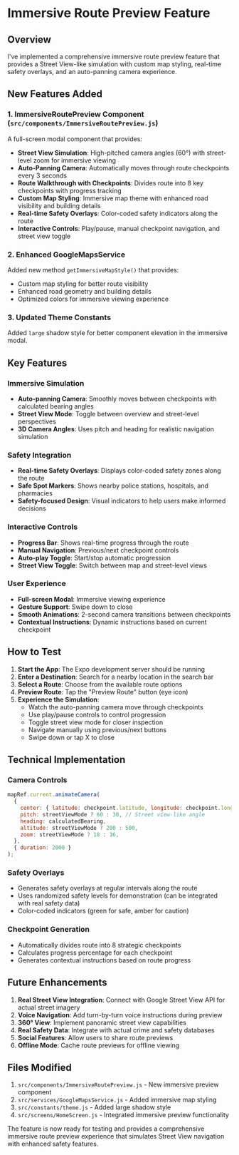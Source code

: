 # Immersive Route Preview Feature

## Overview

I've implemented a comprehensive immersive route preview feature that provides a Street View-like simulation with custom map styling, real-time safety overlays, and an auto-panning camera experience.

## New Features Added

### 1. ImmersiveRoutePreview Component (`src/components/ImmersiveRoutePreview.js`)

A full-screen modal component that provides:

- **Street View Simulation**: High-pitched camera angles (60°) with street-level zoom for immersive viewing
- **Auto-Panning Camera**: Automatically moves through route checkpoints every 3 seconds
- **Route Walkthrough with Checkpoints**: Divides route into 8 key checkpoints with progress tracking
- **Custom Map Styling**: Immersive map theme with enhanced road visibility and building details
- **Real-time Safety Overlays**: Color-coded safety indicators along the route
- **Interactive Controls**: Play/pause, manual checkpoint navigation, and street view toggle

### 2. Enhanced GoogleMapsService

Added new method `getImmersiveMapStyle()` that provides:

- Custom map styling for better route visibility
- Enhanced road geometry and building details
- Optimized colors for immersive viewing experience

### 3. Updated Theme Constants

Added `large` shadow style for better component elevation in the immersive modal.

## Key Features

### Immersive Simulation

- **Auto-panning Camera**: Smoothly moves between checkpoints with calculated bearing angles
- **Street View Mode**: Toggle between overview and street-level perspectives
- **3D Camera Angles**: Uses pitch and heading for realistic navigation simulation

### Safety Integration

- **Real-time Safety Overlays**: Displays color-coded safety zones along the route
- **Safe Spot Markers**: Shows nearby police stations, hospitals, and pharmacies
- **Safety-focused Design**: Visual indicators to help users make informed decisions

### Interactive Controls

- **Progress Bar**: Shows real-time progress through the route
- **Manual Navigation**: Previous/next checkpoint controls
- **Auto-play Toggle**: Start/stop automatic progression
- **Street View Toggle**: Switch between map and street-level views

### User Experience

- **Full-screen Modal**: Immersive viewing experience
- **Gesture Support**: Swipe down to close
- **Smooth Animations**: 2-second camera transitions between checkpoints
- **Contextual Instructions**: Dynamic instructions based on current checkpoint

## How to Test

1. **Start the App**: The Expo development server should be running
2. **Enter a Destination**: Search for a nearby location in the search bar
3. **Select a Route**: Choose from the available route options
4. **Preview Route**: Tap the "Preview Route" button (eye icon)
5. **Experience the Simulation**:
   - Watch the auto-panning camera move through checkpoints
   - Use play/pause controls to control progression
   - Toggle street view mode for closer inspection
   - Navigate manually using previous/next buttons
   - Swipe down or tap X to close

## Technical Implementation

### Camera Controls

```javascript
mapRef.current.animateCamera(
  {
    center: { latitude: checkpoint.latitude, longitude: checkpoint.longitude },
    pitch: streetViewMode ? 60 : 30, // Street view-like angle
    heading: calculatedBearing,
    altitude: streetViewMode ? 200 : 500,
    zoom: streetViewMode ? 18 : 16,
  },
  { duration: 2000 }
);
```

### Safety Overlays

- Generates safety overlays at regular intervals along the route
- Uses randomized safety levels for demonstration (can be integrated with real safety data)
- Color-coded indicators (green for safe, amber for caution)

### Checkpoint Generation

- Automatically divides route into 8 strategic checkpoints
- Calculates progress percentage for each checkpoint
- Generates contextual instructions based on route progress

## Future Enhancements

1. **Real Street View Integration**: Connect with Google Street View API for actual street imagery
2. **Voice Navigation**: Add turn-by-turn voice instructions during preview
3. **360° View**: Implement panoramic street view capabilities
4. **Real Safety Data**: Integrate with actual crime and safety databases
5. **Social Features**: Allow users to share route previews
6. **Offline Mode**: Cache route previews for offline viewing

## Files Modified

1. `src/components/ImmersiveRoutePreview.js` - New immersive preview component
2. `src/services/GoogleMapsService.js` - Added immersive map styling
3. `src/constants/theme.js` - Added large shadow style
4. `src/screens/HomeScreen.js` - Integrated immersive preview functionality

The feature is now ready for testing and provides a comprehensive immersive route preview experience that simulates Street View navigation with enhanced safety features.
